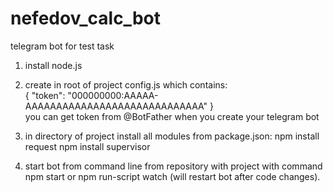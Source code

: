 # nefedov_calc_bot
telegram bot for test task

1) install node.js

2) create in root of project config.js which contains:  
{ "token": "000000000:AAAAA-AAAAAAAAAAAAAAAAAAAAAAAAAAAAA" }  
you can get token from @BotFather when you create your telegram bot

3) in directory of project install all modules from package.json:
npm install request
npm install supervisor

4) start bot from command line from repository with project with command 
npm start or npm run-script watch (will restart bot after code changes).

